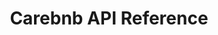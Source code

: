 ---
title: Carebnb API Reference

toc_footers:
  - Copyright <a href='https://carebnb.app'>Carebnb.app</a>

includes:
  - introduction
  - general
  - messages
  - errors

search: true

code_clipboard: true
---